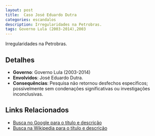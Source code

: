 ```yaml
---
layout: post
title:  Caso José Eduardo Dutra
categories: escandalos
description: Irregularidades na Petrobras.
tags: Governo Lula (2003-2014),2003
---
```


Irregularidades na Petrobras.

## Detalhes
- **Governo**: Governo Lula (2003-2014)
- **Envolvidos**: José Eduardo Dutra.
- **Consequências**: Pesquisa não retornou desfechos específicos; possivelmente sem condenações significativas ou investigações inconclusivas.

## Links Relacionados
- [Busca no Google para o título e descrição](https://www.google.com/search?q=Caso%20Jos%C3%A9%20Eduardo%20Dutra%20Irregularidades%20na%20Petrobras.%20Governo%20Lula%20%282003-2014%29)
- [Busca na Wikipedia para o título e descrição](https://en.wikipedia.org/w/index.php?search=Caso%20Jos%C3%A9%20Eduardo%20Dutra%20Irregularidades%20na%20Petrobras.%20Governo%20Lula%20%282003-2014%29)
